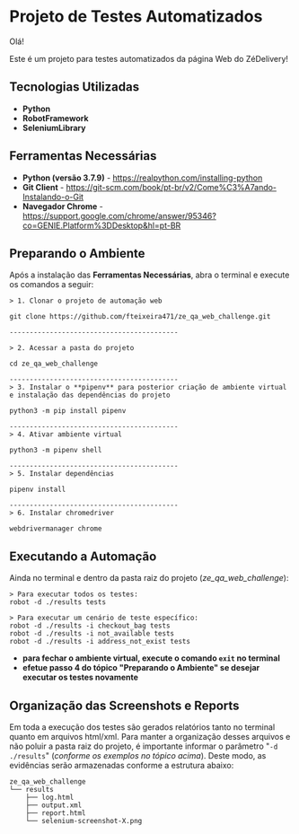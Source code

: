 # **Projeto de Testes Automatizados**

Olá!

Este é um projeto para testes automatizados da página Web do ZéDelivery!

## **Tecnologias Utilizadas**
* **Python**
* **RobotFramework**
* **SeleniumLibrary**

## **Ferramentas Necessárias**
* **Python (versão 3.7.9)** - <https://realpython.com/installing-python>
* **Git Client** - <https://git-scm.com/book/pt-br/v2/Come%C3%A7ando-Instalando-o-Git>
* **Navegador Chrome** - <https://support.google.com/chrome/answer/95346?co=GENIE.Platform%3DDesktop&hl=pt-BR>

## **Preparando o Ambiente**
Após a instalação das **Ferramentas Necessárias**, abra o terminal e execute os comandos a seguir:
```
> 1. Clonar o projeto de automação web

git clone https://github.com/fteixeira471/ze_qa_web_challenge.git

------------------------------------------

> 2. Acessar a pasta do projeto

cd ze_qa_web_challenge

------------------------------------------
> 3. Instalar o **pipenv** para posterior criação de ambiente virtual e instalação das dependências do projeto

python3 -m pip install pipenv

------------------------------------------
> 4. Ativar ambiente virtual

python3 -m pipenv shell

------------------------------------------
> 5. Instalar dependências

pipenv install

------------------------------------------
> 6. Instalar chromedriver

webdrivermanager chrome

```

## **Executando a Automação**
Ainda no terminal e dentro da pasta raiz do projeto (_ze_qa_web_challenge_):
```
> Para executar todos os testes:
robot -d ./results tests

> Para executar um cenário de teste específico:
robot -d ./results -i checkout_bag tests
robot -d ./results -i not_available tests
robot -d ./results -i address_not_exist tests
```

* **para fechar o ambiente virtual, execute o comando ```exit``` no terminal**
* **efetue passo 4 do tópico "Preparando o Ambiente" se desejar executar os testes novamente**



## **Organização das Screenshots e Reports**
Em toda a execução dos testes são gerados relatórios tanto no terminal quanto em arquivos html/xml. Para manter a organização desses arquivos e não poluir a pasta raiz do projeto, é importante informar o parâmetro "```-d ./results```" (_conforme os exemplos no tópico acima_). Deste modo, as evidências serão armazenadas conforme a estrutura abaixo:
```
ze_qa_web_challenge
└── results
    ├── log.html
    ├── output.xml
    ├── report.html
    └── selenium-screenshot-X.png
```
